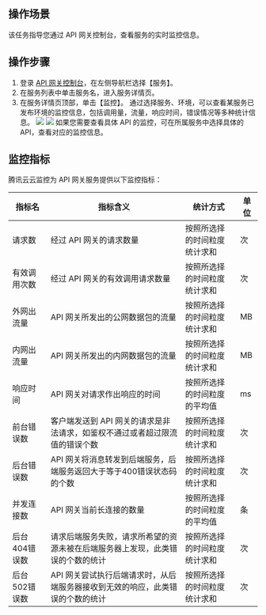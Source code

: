 ## 操作场景
该任务指导您通过 API 网关控制台，查看服务的实时监控信息。


## 操作步骤
1. 登录 [API 网关控制台](https://console.cloud.tencent.com/apigateway/index?rid=1)，在左侧导航栏选择【服务】。
2. 在服务列表中单击服务名，进入服务详情页。
3. 在服务详情页顶部，单击【监控】。
通过选择服务、环境，可以查看某服务已发布环境的监控信息，包括调用量，流量，响应时间，错误情况等多种统计信息。
![](https://main.qcloudimg.com/raw/61cc6e319940b5ae9a217af0ae5a78f9.png)
![](https://main.qcloudimg.com/raw/d8d3c616ca3938f3c65670e21ebac39c.png)
如果您需要查看具体 API 的监控，可在所属服务中选择具体的 API，查看对应的监控信息。

## 监控指标

腾讯云云监控为 API 网关服务提供以下监控指标：

| 指标名        | 指标含义                                                                       | 统计方式                     | 单位 |
|---------------|--------------------------------------------------------------------------------|------------------------------|------|
| 请求数        | 经过 API 网关的请求数量                                                          | 按照所选择的时间粒度统计求和 | 次   |
| 有效调用次数  | 经过 API 网关的有效调用请求数量                                                  | 按照所选择的时间粒度统计求和 | 次   |
| 外网出流量    | API 网关所发出的公网数据包的流量                                                | 按照所选择的时间粒度统计求和 | MB   |
| 内网出流量    | API 网关所发出的内网数据包的流量                                                | 按照所选择的时间粒度统计求和 | MB   |
| 响应时间      | API 网关对请求作出响应的时间                                                    | 按照所选择的时间粒度的平均值 | ms   |
| 前台错误数    | 客户端发送到 API 网关的请求是非法请求，如鉴权不通过或者超过限流值的错误个数      | 按照所选择的时间粒度统计求和 | 次   |
| 后台错误数    | API 网关将消息转发到后端服务，后端服务返回大于等于400错误状态码的个数           | 按照所选择的时间粒度统计求和 | 次   |
| 并发连接数    | API 网关当前长连接的数量                                                        | 按照所选择的时间粒度的平均值 | 条   |
| 后台404错误数 | 请求后端服务失败，请求所希望的资源未被在后端服务器上发现，此类错误的个数的统计 | 按照所选择的时间粒度统计求和 | 次   |
| 后台502错误数 | API 网关尝试执行后端请求时，从后端服务器接收到无效的响应，此类错误的个数的统计  | 按照所选择的时间粒度统计求和 | 次   |
